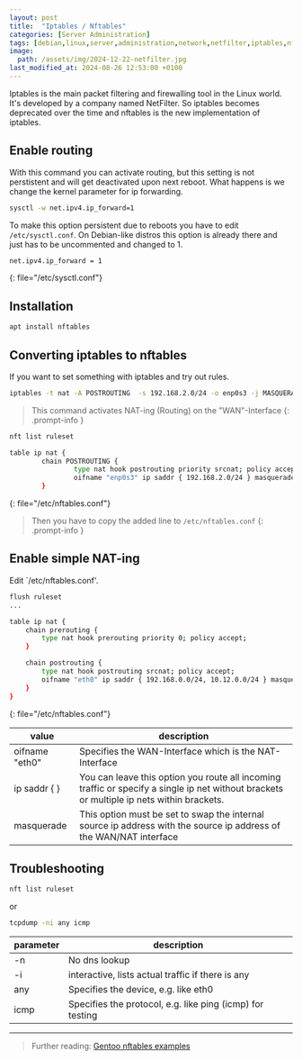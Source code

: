 ```yaml
---
layout: post
title:  "Iptables / Nftables"
categories: [Server Administration]
tags: [debian,linux,server,administration,network,netfilter,iptables,nftables]
image:
  path: /assets/img/2024-12-22-netfilter.jpg
last_modified_at: 2024-08-26 12:53:00 +0100
---
```

Iptables is the main packet filtering and firewalling tool in the Linux world. It's developed by a company named NetFilter. So iptables becomes deprecated over the time and nftables is the new implementation of iptables.

## Enable routing
With this command you can activate routing, but this setting is not perstistent and will get deactivated upon next reboot.
What happens is we change the kernel parameter for ip forwarding.
```bash
sysctl -w net.ipv4.ip_forward=1
```
To make this option persistent due to reboots you have to edit `/etc/sysctl.conf`. On Debian-like distros this option is already there and just has to be uncommented and changed to 1.
```bash
net.ipv4.ip_forward = 1
```
{: file="/etc/sysctl.conf"}

## Installation
```bash
apt install nftables
```

## Converting iptables to nftables
If you want to set something with iptables and try out rules.
```bash
iptables -t nat -A POSTROUTING  -s 192.168.2.0/24 -o enp0s3 -j MASQUERADE
```
> This command activates NAT-ing (Routing) on the "WAN"-Interface
{: .prompt-info }

```bash
nft list ruleset
```
```bash
table ip nat {
        chain POSTROUTING {
                type nat hook postrouting priority srcnat; policy accept;
                oifname "enp0s3" ip saddr { 192.168.2.0/24 } masquerade
        }
```
{: file="/etc/nftables.conf"}

> Then you have to copy the added line to `/etc/nftables.conf`
{: .prompt-info }

## Enable simple NAT-ing
Edit `/etc/nftables.conf'.
```bash
flush ruleset
...

table ip nat {
    chain prerouting {
        type nat hook prerouting priority 0; policy accept;
    }

    chain postrouting {
        type nat hook postrouting srcnat; policy accept;
        oifname "eth0" ip saddr { 192.168.0.0/24, 10.12.0.0/24 } masquerade
    }
}
```
{: file="/etc/nftables.conf"}

| value | description |
| --- | --- |
| oifname "eth0" | Specifies the WAN-Interface which is the NAT-Interface |
| ip saddr { } | You can leave this option you route all incoming traffic or specify a single ip net without brackets or multiple ip nets within brackets. |
| masquerade | This option must be set to swap the internal source ip address with the source ip address of the WAN/NAT interface |

## Troubleshooting
```bash
nft list ruleset
```
or
```bash
tcpdump -ni any icmp
```

| parameter | description |
| --- | --- |
| -n | No dns lookup |
| -i | interactive, lists actual traffic if there is any |
| any | Specifies the device, e.g. like eth0 |
| icmp | Specifies the protocol, e.g. like ping (icmp) for testing |

-----
> Further reading: [Gentoo nftables examples](https://wiki.gentoo.org/wiki/Nftables/Examples)

